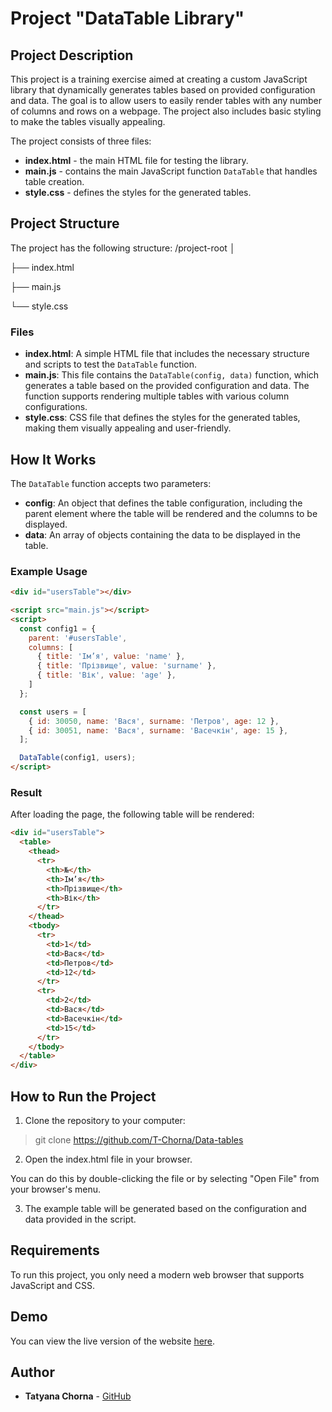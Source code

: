 # Project "DataTable Library"

## Project Description

This project is a training exercise aimed at creating a custom JavaScript library that dynamically generates tables based on provided configuration and data. 
The goal is to allow users to easily render tables with any number of columns and rows on a webpage. The project also includes basic styling to make the tables visually appealing.

The project consists of three files:
- **index.html** - the main HTML file for testing the library.
- **main.js** - contains the main JavaScript function `DataTable` that handles table creation.
- **style.css** - defines the styles for the generated tables.

## Project Structure

The project has the following structure:
/project-root
│

├── index.html

├── main.js

└── style.css


### Files

- **index.html**: A simple HTML file that includes the necessary structure and scripts to test the `DataTable` function.
- **main.js**: This file contains the `DataTable(config, data)` function, which generates a table based on the provided configuration and data. The function supports rendering multiple tables with various column configurations.
- **style.css**: CSS file that defines the styles for the generated tables, making them visually appealing and user-friendly.

## How It Works

The `DataTable` function accepts two parameters:
- **config**: An object that defines the table configuration, including the parent element where the table will be rendered and the columns to be displayed.
- **data**: An array of objects containing the data to be displayed in the table.

### Example Usage

```html
<div id="usersTable"></div>

<script src="main.js"></script>
<script>
  const config1 = {
    parent: '#usersTable',
    columns: [
      { title: 'Ім’я', value: 'name' },
      { title: 'Прізвище', value: 'surname' },
      { title: 'Вік', value: 'age' },
    ]
  };

  const users = [
    { id: 30050, name: 'Вася', surname: 'Петров', age: 12 },
    { id: 30051, name: 'Вася', surname: 'Васечкін', age: 15 },
  ];

  DataTable(config1, users);
</script>
```

### Result

After loading the page, the following table will be rendered:

```html
<div id="usersTable">
  <table>
    <thead>
      <tr>
        <th>№</th>
        <th>Ім’я</th>
        <th>Прізвище</th>
        <th>Вік</th>
      </tr>
    </thead>
    <tbody>
      <tr>
        <td>1</td>
        <td>Вася</td>
        <td>Петров</td>
        <td>12</td>
      </tr>
      <tr>
        <td>2</td>
        <td>Вася</td>
        <td>Васечкін</td>
        <td>15</td>
      </tr>
    </tbody>
  </table>
</div>
```


## How to Run the Project 

1. Clone the repository to your computer:
> git clone https://github.com/T-Chorna/Data-tables
2. Open the index.html file in your browser.

You can do this by double-clicking the file or by selecting "Open File" from your browser's menu.

3. The example table will be generated based on the configuration and data provided in the script.

## Requirements

To run this project, you only need a modern web browser that supports JavaScript and CSS.

## Demo

You can view the live version of the website [here](https://github.com/T-Chorna/Data-tables).

## Author

- **Tatyana Chorna** - [GitHub](https://github.com/T-Chorna)
